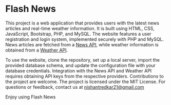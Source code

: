 # Flash News

This project is a web application that provides users with the latest news articles and real-time weather information. It is built using HTML, CSS, JavaScript, Bootstrap, PHP, and MySQL. The website features a user registration and login system, implemented securely with PHP and MySQL. News articles are fetched from a [News API](https://newsapi.org/), while weather information is obtained from a [Weather API](https://openweathermap.org). 

To use the website, clone the repository, set up a local server, import the provided database schema, and update the configuration file with your database credentials. Integration with the News API and Weather API requires obtaining API keys from the respective providers. Contributions to the project are welcome. The project is licensed under the MIT License. For questions or feedback, contact us at nishantredkar21@gmail.com

Enjoy using Flash News
